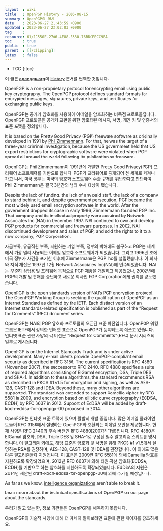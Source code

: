 ```yaml
---
layout  : wiki
title   : OpenPGP History - 2016-08-15
summary : OpenPGP의 역사
date    : 2023-06-27 21:43:59 +0900
updated : 2023-06-27 22:02:03 +0900
tag     : 
resource: 61/1C550E-2706-4E88-B330-76BDCFECC9BA
toc     : true
public  : true
parent  : [[/clipping]]
latex   : false
---
```

* TOC
{:toc}


이 글은 [openpgp.org](https://www.openpgp.org )의 [History](https://www.openpgp.org/about/history/ ) 문서를 번역한 것입니다.

>
OpenPGP is a non-proprietary protocol for encrypting email using public key cryptography.
The OpenPGP protocol defines standard formats for encrypted messages, signatures, private keys, and certificates for exchanging public keys.

OpenPGP는 공개키 암호화를 사용하여 이메일을 암호화하는 비독점 프로토콜입니다.
OpenPGP 프로토콜은 공개키 교환을 위한 암호화된 메시지, 서명, 개인 키 및 인증서의 표준 포맷을 정의합니다.

>
It is based on the Pretty Good Privacy (PGP) freeware software as originally developed in 1991 by [Phil Zimmermann]( http://philzimmermann.com/EN/background/index.html ).
For that, he was the target of a three-year criminal investigation, because the US government held that US export restrictions for cryptographic software were violated when PGP spread all around the world following its publication as freeware.

OpenPGP는 Phil Zimmermann이 1991년에 개발한 Pretty Good Privacy(PGP) 프리웨어 소프트웨어를 기반으로 합니다.
PGP가 프리웨어로 공개되어 전 세계로 퍼져나가고 나서, 미국 정부는 미국의 암호화 소프트웨어 수출 규제를 위반한다고 판단하여 Phil Zimmermann은 결국 3년간의 범죄 수사 대상이 됐습니다.

>
Despite the lack of funding, the lack of any paid staff, the lack of a company to stand behind it, and despite government persecution, PGP became the most widely used email encryption software in the world.
After the government dropped its case in early 1996, Zimmermann founded PGP Inc.
That company and its intellectual property were acquired by Network Associates Inc (NAI) in December 1997.
NAI continued to own and develop PGP products for commercial and freeware purposes.
In 2002, NAI discontinued development and sales of PGP, and sold the rights to it to a new company, PGP Corporation.

자금부족, 유급직원 부족, 지원하는 기업 부족, 정부의 박해에도 불구하고 PGP는 세계에서 가장 널리 사용되는 이메일 암호화 소프트웨어가 되었습니다.
그리고 1996년 초에 미국 정부가 사건을 포기한 이후에 Zimmermann은 PGP Inc를 설립했습니다.
이 회사와 지적 재산은 1997년 12월 Network Associates Inc(NAI)에 인수되었습니다.
NAI는 꾸준히 상업용 및 프리웨어 목적으로 PGP 제품을 개발하고 제공했으나,
2002년에 PGP의 개발 및 판매를 중단하고 새로운 회사인 PGP Corporation에게 권리를 양도했습니다.

>
OpenPGP is the open standards version of NAI’s PGP encryption protocol.
The OpenPGP Working Group is seeking the qualification of OpenPGP as an Internet Standard as defined by the IETF.
Each distinct version of an Internet standards-related specification is published as part of the “Request for Comments” (RFC) document series.

OpenPGP는 NAI의 PGP 암호화 프로토콜의 오픈된 표준 버전입니다.
OpenPGP 워킹 그룹은 IETF에서 정의한 인터넷 표준으로 OpenPGP가 등록되도록 애쓰고 있습니다.
인터넷 표준 관련 사양의 각 버전은 "Request for Comments"(RFC) 문서 시리즈의 일부로 게시됩니다.

>
OpenPGP is on the Internet Standards Track and is under active development.
Many e-mail clients provide OpenPGP-compliant email security as described in RFC 3156.
The current specification is RFC 4880 (November 2007), the successor to RFC 2440.
RFC 4880 specifies a suite of required algorithms consisting of ElGamal encryption, DSA, Triple DES and SHA-1.
In addition to these algorithms, the standard recommends RSA as described in PKCS #1 v1.5 for encryption and signing, as well as AES-128, CAST-128 and IDEA.
Beyond these, many other algorithms are supported.
The standard was extended to support Camellia cipher by RFC 5581 in 2009, and encryption based on elliptic curve cryptography (ECDSA, ECDH) by RFC 6637 in 2012.
Support of EdDSA will be added by draft-koch-eddsa-for-openpgp-00 proposed in 2014.

OpenPGP는 인터넷 표준 트랙에 있으며 활발히 개발 중입니다.
많은 이메일 클라이언트들이 RFC 3156에서 설명하는 OpenPGP와 호환되는 이메일 보안을 제공합니다.
현재 사양은 RFC 2440의 후속 버전인 RFC 4880(2007년 11월)입니다.
RFC 4880은 ElGamal 암호화, DSA, Triple DES 및 SHA-1로 구성된 필수 알고리즘 스위트를 명시합니다.
이 알고리즘 외에도, 해당 표준은 암호화 및 서명을 위해 PKCS #1 v1.5에서 설명하는 RSA를 권장하며, AES-128, CAST-128 및 IDEA를 권장합니다.
이 외에도 많은 다른 알고리즘들이 지원됩니다.
이 표준은 2009년 RFC 5581에 의해 Camellia 암호를 지원하도록 확장되었으며, 2012년 RFC 6637에 의해 타원 곡선 암호화(ECDSA, ECDH)를 기반으로 하는 암호화를 지원하도록 확장되었습니다.
EdDSA의 지원은 2014년 제안된 draft-koch-eddsa-for-openpgp-00에 의해 추가될 예정입니다.

>
As far as we know, [intelligence organizations]( https://www.theverge.com/2014/12/28/7458159/encryption-standards-the-nsa-cant-crack-pgp-tor-otr-snowden ) aren’t able to break it.
>
Learn more about the technical specifications of OpenPGP on our page about the standards.

우리가 알고 있는 한, 정보 기관들은 OpenPGP를 해독하지 못합니다.

OpenPGP의 기술적 사양에 대해 더 자세히 알아보려면 표준에 관한 페이지를 참조하세요.

